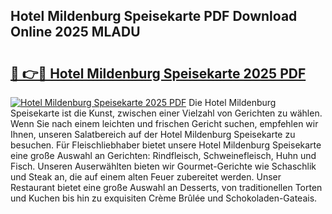## Hotel Mildenburg Speisekarte PDF Download Online 2025 MLADU

# <h2><a href="http://gcacpx5.nevu.top/?p=Hotel+Mildenburg+Speisekarte">🔗 👉🔴 Hotel Mildenburg Speisekarte 2025 PDF</a></h2>

[![Hotel Mildenburg Speisekarte 2025 PDF](https://i.imgur.com/dBaPXMq.png)](http://gcacpx5.nevu.top/?p=Hotel+Mildenburg+Speisekarte)
Die Hotel Mildenburg Speisekarte ist die Kunst, zwischen einer Vielzahl von Gerichten zu wählen. Wenn Sie nach einem leichten und frischen Gericht suchen, empfehlen wir Ihnen, unseren Salatbereich auf der Hotel Mildenburg Speisekarte zu besuchen. Für Fleischliebhaber bietet unsere Hotel Mildenburg Speisekarte eine große Auswahl an Gerichten: Rindfleisch, Schweinefleisch, Huhn und Fisch. Unseren Auserwählten bieten wir Gourmet-Gerichte wie Schaschlik und Steak an, die auf einem alten Feuer zubereitet werden. Unser Restaurant bietet eine große Auswahl an Desserts, von traditionellen Torten und Kuchen bis hin zu exquisiten Crème Brûlée und Schokoladen-Gateais.
